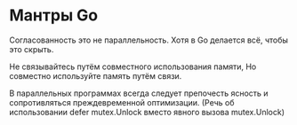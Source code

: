 # Мантры Go

Согласованность это не параллельность.
Хотя в Go делается всё, чтобы это скрыть.

Не связывайтесь путём совместного использования памяти,
Но совместно используйте память путём связи.

В параллельных программах всегда следует препочесть ясность и сопротивляться преждевременной оптимизации.
(Речь об использовании defer mutex.Unlock вместо явного вызова mutex.Unlock)
